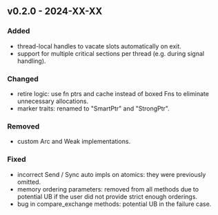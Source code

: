 ## v0.2.0 - 2024-XX-XX

### Added

- thread-local handles to vacate slots automatically on exit.
- support for multiple critical sections per thread (e.g. during signal handling).

### Changed

- retire logic: use fn ptrs and cache instead of boxed Fns to eliminate unnecessary allocations.
- marker traits: renamed to "SmartPtr" and "StrongPtr".

### Removed

- custom Arc and Weak implementations.

### Fixed

- incorrect Send / Sync auto impls on atomics: they were previously omitted.
- memory ordering parameters: removed from all methods due to potential UB if the user did not
  provide strict enough orderings.
- bug in compare_exchange methods: potential UB in the failure case.